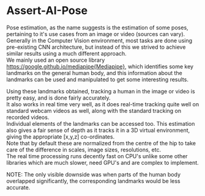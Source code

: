 # Assert-AI-Pose

Pose estimation, as the name suggests is the estimation of some poses, pertaining to it's use cases from an image or video (sources can vary).<br>
Generally in the Computer Vision environment, most tasks are done using pre-existing CNN architecture, but instead of this we strived to achieve similar results using a much different approach.<br>
We mainly used an open source library https://google.github.io/mediapipe{Mediapipe}, which identifies some key landmarks on the general human body, and this information about the landmarks can be used and manipulated to get some interesting results.<br>

Using these landmarks obtained, tracking a human in the image or video is pretty easy, and is done fairly accurately.<br>
It also works in real time very well, as it does real-time tracking quite well on standard webcam videos as well, along with the standard tracking on recorded videos.<br>
Individual elements of the landmarks can be accessed too. This estimation also gives a fair sense of depth as it tracks it in a 3D virtual environment, giving the appropriate [x,y,z] co-ordinates.<br>
Note that by default these are normalized from the centre of the hip to take care of the difference in scales, image sizes, resolutions, etc. <br>
The real time processing runs decently fast on CPU's unlike some other libraries which are much slower, need GPU's and are complex to implement.<br>

NOTE: The only visible downside was when parts of the human body overlapped significantly, the corresponding landmarks would be less accurate.<br>
